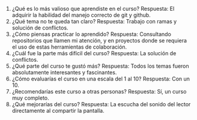 1. ¿Qué es lo más valioso que aprendiste en el curso?
Respuesta: El adquirir la habilidad del manejo correcto de git y github.
2. ¿Qué tema no te queda tan claro?
Respuesta: Trabajo con ramas y solución de conflictos.
3. ¿Cómo piensas practicar lo aprendido?
Respuesta: Consultando repositorios que llamen mi atención, y en proyectos donde se requiera el uso de estas herramientas de colaboración.
4. ¿Cuál fue la parte más difícil del curso?
Respuesta: La solución de conflictos.
5. ¿Qué parte del curso te gustó más?
Respuesta: Todos los temas fueron absolutamente interesantes y fascinantes.
6. ¿Cómo evaluarías el curso en una escala del 1 al 10?
Respuesta: Con un 10.
7. ¿Recomendarías este curso a otras personas?
Respuesta: Sí, un curso muy completo.
8. ¿Qué mejorarías del curso?
Respuesta: La escucha del sonido del lector directamente al compartir la pantalla.
